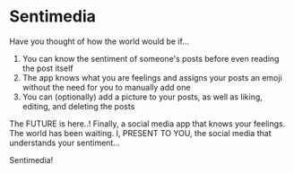 <h1> Sentimedia </h1>

Have you thought of how the world would be if...
1. You can know the sentiment of someone's posts before even reading the post itself
2. The app knows what you are feelings and assigns your posts an emoji without the need for you to manually add one
3. You can (optionally) add a picture to your posts, as well as liking, editing, and deleting the posts

The FUTURE is here..! Finally, a social media app that knows your feelings. The world has been waiting. I, PRESENT TO YOU, the social media that understands your sentiment...

Sentimedia!



